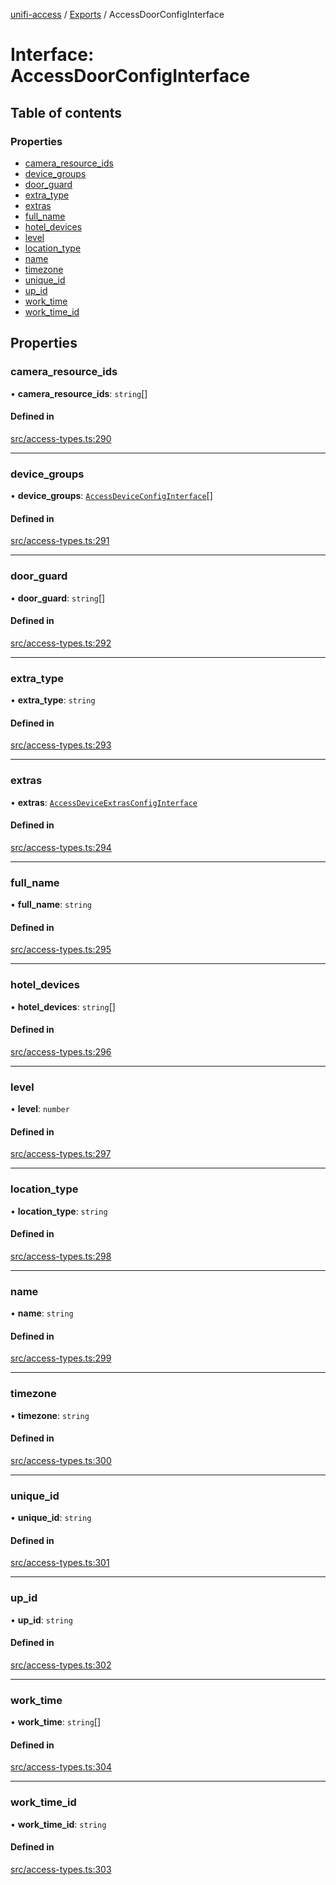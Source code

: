 [unifi-access](../README.md) / [Exports](../modules.md) / AccessDoorConfigInterface

# Interface: AccessDoorConfigInterface

## Table of contents

### Properties

- [camera\_resource\_ids](AccessDoorConfigInterface.md#camera_resource_ids)
- [device\_groups](AccessDoorConfigInterface.md#device_groups)
- [door\_guard](AccessDoorConfigInterface.md#door_guard)
- [extra\_type](AccessDoorConfigInterface.md#extra_type)
- [extras](AccessDoorConfigInterface.md#extras)
- [full\_name](AccessDoorConfigInterface.md#full_name)
- [hotel\_devices](AccessDoorConfigInterface.md#hotel_devices)
- [level](AccessDoorConfigInterface.md#level)
- [location\_type](AccessDoorConfigInterface.md#location_type)
- [name](AccessDoorConfigInterface.md#name)
- [timezone](AccessDoorConfigInterface.md#timezone)
- [unique\_id](AccessDoorConfigInterface.md#unique_id)
- [up\_id](AccessDoorConfigInterface.md#up_id)
- [work\_time](AccessDoorConfigInterface.md#work_time)
- [work\_time\_id](AccessDoorConfigInterface.md#work_time_id)

## Properties

### camera\_resource\_ids

• **camera\_resource\_ids**: `string`[]

#### Defined in

[src/access-types.ts:290](https://github.com/hjdhjd/unifi-access/blob/ea613dd/src/access-types.ts#L290)

___

### device\_groups

• **device\_groups**: [`AccessDeviceConfigInterface`](AccessDeviceConfigInterface.md)[]

#### Defined in

[src/access-types.ts:291](https://github.com/hjdhjd/unifi-access/blob/ea613dd/src/access-types.ts#L291)

___

### door\_guard

• **door\_guard**: `string`[]

#### Defined in

[src/access-types.ts:292](https://github.com/hjdhjd/unifi-access/blob/ea613dd/src/access-types.ts#L292)

___

### extra\_type

• **extra\_type**: `string`

#### Defined in

[src/access-types.ts:293](https://github.com/hjdhjd/unifi-access/blob/ea613dd/src/access-types.ts#L293)

___

### extras

• **extras**: [`AccessDeviceExtrasConfigInterface`](AccessDeviceExtrasConfigInterface.md)

#### Defined in

[src/access-types.ts:294](https://github.com/hjdhjd/unifi-access/blob/ea613dd/src/access-types.ts#L294)

___

### full\_name

• **full\_name**: `string`

#### Defined in

[src/access-types.ts:295](https://github.com/hjdhjd/unifi-access/blob/ea613dd/src/access-types.ts#L295)

___

### hotel\_devices

• **hotel\_devices**: `string`[]

#### Defined in

[src/access-types.ts:296](https://github.com/hjdhjd/unifi-access/blob/ea613dd/src/access-types.ts#L296)

___

### level

• **level**: `number`

#### Defined in

[src/access-types.ts:297](https://github.com/hjdhjd/unifi-access/blob/ea613dd/src/access-types.ts#L297)

___

### location\_type

• **location\_type**: `string`

#### Defined in

[src/access-types.ts:298](https://github.com/hjdhjd/unifi-access/blob/ea613dd/src/access-types.ts#L298)

___

### name

• **name**: `string`

#### Defined in

[src/access-types.ts:299](https://github.com/hjdhjd/unifi-access/blob/ea613dd/src/access-types.ts#L299)

___

### timezone

• **timezone**: `string`

#### Defined in

[src/access-types.ts:300](https://github.com/hjdhjd/unifi-access/blob/ea613dd/src/access-types.ts#L300)

___

### unique\_id

• **unique\_id**: `string`

#### Defined in

[src/access-types.ts:301](https://github.com/hjdhjd/unifi-access/blob/ea613dd/src/access-types.ts#L301)

___

### up\_id

• **up\_id**: `string`

#### Defined in

[src/access-types.ts:302](https://github.com/hjdhjd/unifi-access/blob/ea613dd/src/access-types.ts#L302)

___

### work\_time

• **work\_time**: `string`[]

#### Defined in

[src/access-types.ts:304](https://github.com/hjdhjd/unifi-access/blob/ea613dd/src/access-types.ts#L304)

___

### work\_time\_id

• **work\_time\_id**: `string`

#### Defined in

[src/access-types.ts:303](https://github.com/hjdhjd/unifi-access/blob/ea613dd/src/access-types.ts#L303)
